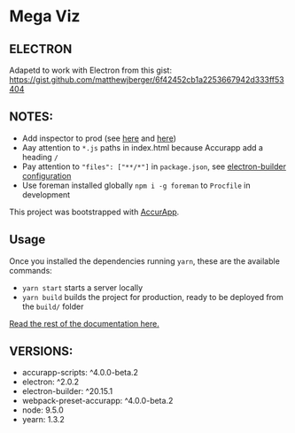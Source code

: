 # Mega Viz

## ELECTRON
Adapetd to work with Electron from this gist:
https://gist.github.com/matthewjberger/6f42452cb1a2253667942d333ff53404

## NOTES:
- Add inspector to prod (see [here](https://github.com/sindresorhus/electron-debug) and [here](https://discuss.atom.io/t/how-to-make-developer-tools-appear/16232/6))
- Aay attention to `*.js` paths in index.html because Accurapp add a heading `/`
- Pay attention to `"files": ["**/*"]` in `package.json`, see [electron-builder configuration](https://github.com/electron-userland/electron-builder/blob/master/docs/configuration/configuration.md)
- Use foreman installed globally `npm i -g foreman` to `Procfile` in development

This project was bootstrapped with [AccurApp](https://github.com/accurat/accurapp).

## Usage
Once you installed the dependencies running `yarn`, these are the available commands:
- `yarn start` starts a server locally
- `yarn build` builds the project for production, ready to be deployed from the `build/` folder

[Read the rest of the documentation here.](https://github.com/accurat/accurapp)

## VERSIONS:

- accurapp-scripts: ^4.0.0-beta.2
- electron: ^2.0.2
- electron-builder: ^20.15.1
- webpack-preset-accurapp: ^4.0.0-beta.2
- node: 9.5.0
- yearn: 1.3.2
